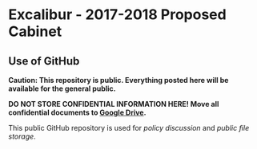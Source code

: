# Excalibur - 2017-2018 Proposed Cabinet

## Use of GitHub
**Caution: This repository is public. Everything posted here will be available for the general public.**

**DO NOT STORE CONFIDENTIAL INFORMATION HERE! Move all confidential documents to [Google Drive](drive.google.com).**

This public GitHub repository is used for _policy discussion_ and _public file storage_.
